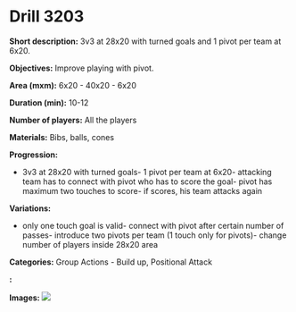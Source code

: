 # Drill 3203

**Short description:**
3v3 at 28x20 with turned goals and 1 pivot per team at 6x20.

**Objectives:**
Improve playing with pivot.

**Area (mxm):**
6x20 - 40x20 - 6x20

**Duration (min):**
10-12

**Number of players:**
All the players

**Materials:**
Bibs, balls, cones

**Progression:**
- 3v3 at 28x20 with turned goals- 1 pivot per team at 6x20- attacking team has to connect with pivot who has to score the goal- pivot has maximum two touches to score- if scores, his team attacks again

**Variations:**
- only one touch goal is valid- connect with pivot after certain number of passes- introduce two pivots per team (1 touch only for pivots)- change number of players inside 28x20 area

**Categories:**
Group Actions - Build up, Positional Attack

**:**


**Images:**
![](https://www.coachingfutsal.com/\images\6f2c45c9-92b5-4d06-b6a3-ce71d16ada07_002.png)

